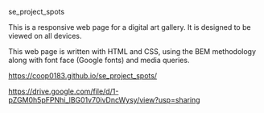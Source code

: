 se_project_spots

This is a responsive web page for a digital art gallery. It is designed to be viewed on all devices.

This web page is written with HTML and CSS, using the BEM methodology along with font face (Google fonts) and media queries. 

https://coop0183.github.io/se_project_spots/

https://drive.google.com/file/d/1-pZGM0h5pFPNhi_lBG01v70ivDncWysy/view?usp=sharing




